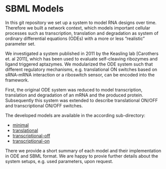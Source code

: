# SBML Models

In this git repository we set up a system to model RNA
designs over time. Therefore we built a network context, which models
important cellular processes such as transcription, translation and
degradation as system of ordinary differential equations (ODEs) with a
more or less “realistic” parameter set.

We investigated a system published in 2011 by the Keasling lab
[Carothers et. al 2011], which has been used to evaluate self-cleaving
ribozymes and ligand triggered aptazymes. We modularized the ODE system
such that different regulatory mechanisms, e.g. translational ON
switches based on sRNA-mRNA interaction or a riboswitch sensor, can be
encoded into the framework.

First, the original ODE system was reduced to model transcription,
translation and degradation of an mRNA and the produced protein. 
Subsequently this system was extended to
describe translational ON/OFF and transcriptional ON/OFF switches. 

The developed models are available in the according sub-directory:
* [minimal](https://github.com/ribonets/rnadev-models/tree/master/minimal)
* [translational](https://github.com/ribonets/rnadev-models/tree/master/translational)
* [transcriptional-off](https://github.com/ribonets/rnadev-models/tree/master/transcriptional-off)
* [transcriptional-on](https://github.com/ribonets/rnadev-models/tree/master/transcriptional-on)

There we provide a short summary of each model and their implementation in ODE and SBML format. We are happy to provie further details about the system setups, e.g. used parameters, upon request.




